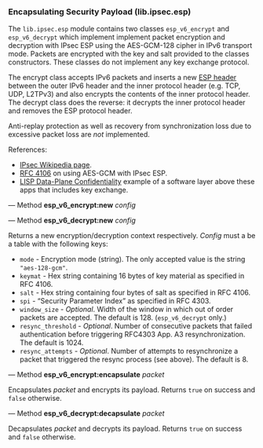 ### Encapsulating Security Payload (lib.ipsec.esp)

The `lib.ipsec.esp` module contains two classes `esp_v6_encrypt` and
`esp_v6_decrypt` which implement implement packet encryption and
decryption with IPsec ESP using the AES-GCM-128 cipher in IPv6 transport
mode. Packets are encrypted with the key and salt provided to the classes
constructors. These classes do not implement any key exchange protocol.

The encrypt class accepts IPv6 packets and inserts a new [ESP
header](https://en.wikipedia.org/wiki/IPsec#Encapsulating_Security_Payload)
between the outer IPv6 header and the inner protocol header (e.g. TCP,
UDP, L2TPv3) and also encrypts the contents of the inner protocol
header. The decrypt class does the reverse: it decrypts the inner
protocol header and removes the ESP protocol header.

Anti-replay protection as well as recovery from synchronization loss due to
excessive packet loss are *not* implemented.

References:

- [IPsec Wikipedia page](https://en.wikipedia.org/wiki/IPsec).
- [RFC 4106](https://tools.ietf.org/html/rfc4106) on using AES-GCM with IPsec ESP.
- [LISP Data-Plane Confidentiality](https://tools.ietf.org/html/draft-ietf-lisp-crypto-02) example of a software layer above these apps that includes key exchange.

— Method **esp_v6_encrypt:new** *config*

— Method **esp_v6_decrypt:new** *config*

Returns a new encryption/decryption context respectively. *Config* must a
be a table with the following keys:

* `mode` - Encryption mode (string). The only accepted value is the
  string `"aes-128-gcm"`.
* `keymat` - Hex string containing 16 bytes of key material as specified
  in RFC 4106.
* `salt` - Hex string containing four bytes of salt as specified in
  RFC 4106.
* `spi` - “Security Parameter Index” as specified in RFC 4303.
* `window_size` - *Optional*. Width of the window in which out of order packets
  are accepted. The default is 128. (`esp_v6_decrypt` only.)
* `resync_threshold` - *Optional*. Number of consecutive packets that failed
  authentication before triggering RFC4303 App. A3 resynchronization.
  The default is 1024.
* `resync_attempts` - *Optional*. Number of attempts to resynchronize
  a packet that triggered the resync process (see above). The default is 8.

— Method **esp_v6_encrypt:encapsulate** *packet*

Encapsulates *packet* and encrypts its payload. Returns `true` on success and
`false` otherwise.

— Method **esp_v6_decrypt:decapsulate** *packet*

Decapsulates *packet* and decrypts its payload. Returns `true` on success and
`false` otherwise.
